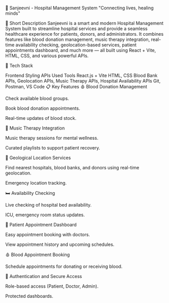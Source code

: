 🏥 Sanjeevni - Hospital Management System
"Connecting lives, healing minds"

📖 Short Description
Sanjeevni is a smart and modern Hospital Management System built to streamline hospital services and provide a seamless healthcare experience for patients, donors, and administrators.
It combines features like blood donation management, music therapy integration, real-time availability checking, geolocation-based services, patient appointments dashboard, and much more — all built using React + Vite, HTML, CSS, and various powerful APIs.

🚀 Tech Stack

Frontend	Styling	APIs Used	Tools
React.js + Vite	HTML, CSS	Blood Bank APIs, Geolocation APIs, Music Therapy APIs, Hospital Availability APIs	Git, Postman, VS Code
📋 Key Features
🩸 Blood Donation Management

Check available blood groups.

Book blood donation appointments.

Real-time updates of blood stock.

🎵 Music Therapy Integration

Music therapy sessions for mental wellness.

Curated playlists to support patient recovery.

📍 Geological Location Services

Find nearest hospitals, blood banks, and donors using real-time geolocation.

Emergency location tracking.

🛏️ Availability Checking

Live checking of hospital bed availability.

ICU, emergency room status updates.

📅 Patient Appointment Dashboard

Easy appointment booking with doctors.

View appointment history and upcoming schedules.

🩸 Blood Appointment Booking

Schedule appointments for donating or receiving blood.

🔐 Authentication and Secure Access

Role-based access (Patient, Doctor, Admin).

Protected dashboards.

